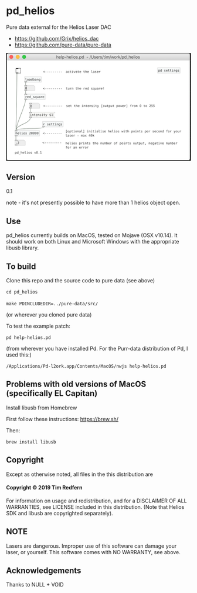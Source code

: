 # pd_helios
Pure data external for the Helios Laser DAC

* https://github.com/Grix/helios_dac
* https://github.com/pure-data/pure-data

![help-helios.pd](help.png)

## Version

0.1

note - it's not presently possible to have more than 1 helios object open. 

## Use

pd_helios currently builds on MacOS, tested on Mojave (OSX v10.14). It should work on both Linux and Microsoft Windows with the appropriate libusb library.

## To build

Clone this repo and the source code to pure data (see above)

```
cd pd_helios

make PDINCLUDEDIR=../pure-data/src/
```		

(or wherever you cloned pure data)

To test the example patch:

```
pd help-helios.pd
```

(from wherever you have installed Pd. For the Purr-data distribution of Pd, I used this:)

```
/Applications/Pd-l2ork.app/Contents/MacOS/nwjs help-helios.pd 
```

## Problems with old versions of MacOS (specifically EL Capitan)

Install libusb from Homebrew

First follow these instructions: https://brew.sh/

Then:

```
brew install libusb

```

## Copyright

Except as otherwise noted, all files in the this distribution are

#### Copyright © 2019 Tim Redfern

For information on usage and redistribution, and for a DISCLAIMER OF ALL
WARRANTIES, see LICENSE included in this distribution.
(Note that Helios SDK and libusb are copyrighted separately).

## NOTE

Lasers are dangerous. Improper use of this software can damage your laser, or yourself. This software comes with NO WARRANTY, see above.

## Acknowledgements

Thanks to NULL + VOID